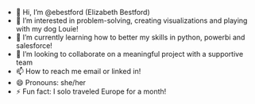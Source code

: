 - 👋 Hi, I’m @ebestford (Elizabeth Bestford)
- 👀 I’m interested in problem-solving, creating visualizations and playing with my dog Louie!
- 🌱 I’m currently learning how to better my skills in python, powerbi and salesforce!
- 💞️ I’m looking to collaborate on a meaningful project with a supportive team
- 📫 How to reach me email or linked in! 
- 😄 Pronouns: she/her
- ⚡ Fun fact: I solo traveled Europe for a month!


